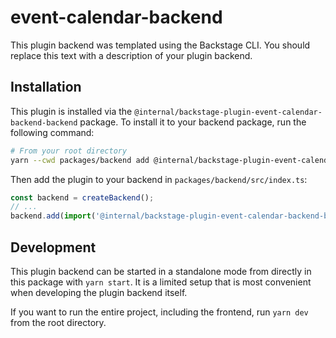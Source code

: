 # event-calendar-backend

This plugin backend was templated using the Backstage CLI. You should replace this text with a description of your plugin backend.

## Installation

This plugin is installed via the `@internal/backstage-plugin-event-calendar-backend-backend` package. To install it to your backend package, run the following command:

```bash
# From your root directory
yarn --cwd packages/backend add @internal/backstage-plugin-event-calendar-backend-backend
```

Then add the plugin to your backend in `packages/backend/src/index.ts`:

```ts
const backend = createBackend();
// ...
backend.add(import('@internal/backstage-plugin-event-calendar-backend-backend'));
```

## Development

This plugin backend can be started in a standalone mode from directly in this
package with `yarn start`. It is a limited setup that is most convenient when
developing the plugin backend itself.

If you want to run the entire project, including the frontend, run `yarn dev` from the root directory.
